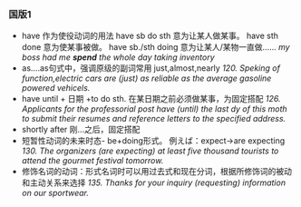 ### 国版1
+ have 作为使役动词的用法
have sb do sth 意为让某人做某事。 have sth done 意为使某事被做。 have sb./sth doing 意为让某人/某物一直做......
*my boss had me **spend** the whole day taking inventory*
+ as....as句式中，强调原级的副词常用 just,almost,nearly
*120. Speking of function,electric cars are (just) as reliable as the average gasoline powered vehicels.*
+ have until + 日期 +to do sth.  在某日期之前必须做某事，为固定搭配
*126. Applicants for the professorial post have (until) the last dy of this moth to submit their resumes and reference letters to the specified address.*
+ shortly after   刚...之后，固定搭配
+ 短暂性动词的未来时态- be+doing形式。 例えば：expect->are expecting
*130. The organizers (are expecting) at least five thousand tourists to attend the gourmet festival tomorrow.*
+ 修饰名词的动词：形式名词时可以用过去式和现在分词，根据所修饰词的被动和主动关系来选择
*135. Thanks for your inquiry (requesting) information on our sportwear.*